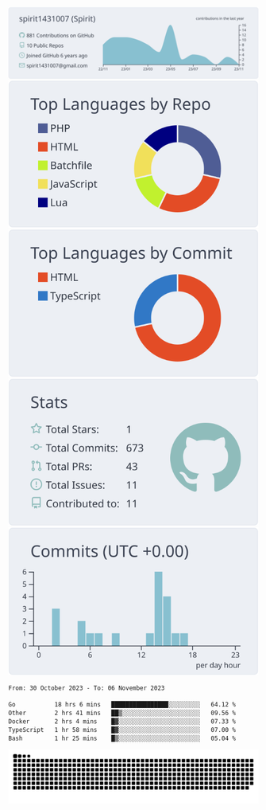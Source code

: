 [![](https://raw.githubusercontent.com/spirit1431007/spirit1431007/master/profile-summary-card-output/nord_bright/0-profile-details.svg)](https://git.io/spiritx)
[![](https://raw.githubusercontent.com/spirit1431007/spirit1431007/master/profile-summary-card-output/nord_bright/1-repos-per-language.svg)](https://git.io/spiritx) [![](https://raw.githubusercontent.com/spirit1431007/spirit1431007/master/profile-summary-card-output/nord_bright/2-most-commit-language.svg)](https://git.io/spiritx)
[![](https://raw.githubusercontent.com/spirit1431007/spirit1431007/master/profile-summary-card-output/nord_bright/3-stats.svg)](https://git.io/spiritx) [![](https://raw.githubusercontent.com/spirit1431007/spirit1431007/master/profile-summary-card-output/nord_bright/4-productive-time.svg)](https://git.io/spiritx)

<!--START_SECTION:waka-->

```txt
From: 30 October 2023 - To: 06 November 2023

Go           18 hrs 6 mins   ████████████████░░░░░░░░░   64.12 %
Other        2 hrs 41 mins   ██▒░░░░░░░░░░░░░░░░░░░░░░   09.56 %
Docker       2 hrs 4 mins    █▓░░░░░░░░░░░░░░░░░░░░░░░   07.33 %
TypeScript   1 hr 58 mins    █▓░░░░░░░░░░░░░░░░░░░░░░░   07.00 %
Bash         1 hr 25 mins    █▒░░░░░░░░░░░░░░░░░░░░░░░   05.04 %
```

<!--END_SECTION:waka-->

![contribution](https://github.com/spirit1431007/spirit1431007/blob/output/github-contribution-grid-snake.svg)

